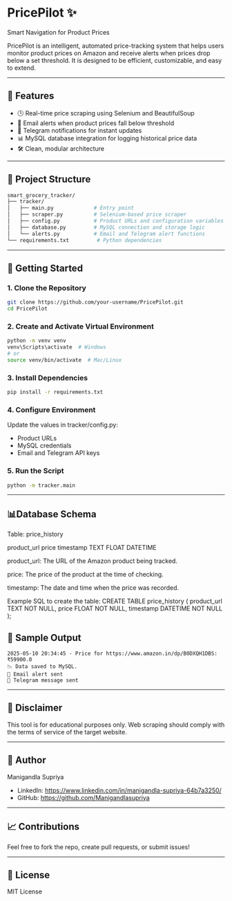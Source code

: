 # PricePilot ✨

Smart Navigation for Product Prices

PricePilot is an intelligent, automated price-tracking system that helps users monitor product prices on Amazon and receive alerts when prices drop below a set threshold. It is designed to be efficient, customizable, and easy to extend.

---

## 🌟 Features

- 🕒 Real-time price scraping using Selenium and BeautifulSoup
- 📧 Email alerts when product prices fall below threshold
- 📢 Telegram notifications for instant updates
- 📊 MySQL database integration for logging historical price data
- 🛠️ Clean, modular architecture

---

## 📁 Project Structure

```bash
smart_grocery_tracker/
├── tracker/
│   ├── main.py             # Entry point
│   ├── scraper.py          # Selenium-based price scraper
│   ├── config.py           # Product URLs and configuration variables
│   ├── database.py         # MySQL connection and storage logic
│   └── alerts.py           # Email and Telegram alert functions
└── requirements.txt         # Python dependencies
```

---

## 🚀 Getting Started

### 1. Clone the Repository
```bash
git clone https://github.com/your-username/PricePilot.git
cd PricePilot
```

### 2. Create and Activate Virtual Environment
```bash
python -m venv venv
venv\Scripts\activate  # Windows
# or
source venv/bin/activate  # Mac/Linux
```

### 3. Install Dependencies
```bash
pip install -r requirements.txt
```

### 4. Configure Environment
Update the values in tracker/config.py:
- Product URLs
- MySQL credentials
- Email and Telegram API keys

### 5. Run the Script
```bash
python -m tracker.main
```

---

## 📊Database Schema
Table: price_history

product_url	price	timestamp
TEXT	FLOAT	DATETIME

product_url: The URL of the Amazon product being tracked.

price: The price of the product at the time of checking.

timestamp: The date and time when the price was recorded.

Example SQL to create the table:
CREATE TABLE price_history (
    product_url TEXT NOT NULL,
    price FLOAT NOT NULL,
    timestamp DATETIME NOT NULL
);


## 🎨 Sample Output
```
2025-05-10 20:34:45 - Price for https://www.amazon.in/dp/B0DXQH1DBS: ₹59900.0
📉 Data saved to MySQL.
📧 Email alert sent
📢 Telegram message sent
```

---

## 🚫 Disclaimer
This tool is for educational purposes only. Web scraping should comply with the terms of service of the target website.

---

## 🌟 Author
Manigandla Supriya
- LinkedIn: https://www.linkedin.com/in/manigandla-supriya-64b7a3250/
- GitHub: https://github.com/Manigandlasupriya

---

## 📈 Contributions
Feel free to fork the repo, create pull requests, or submit issues!

---

## 📁 License
MIT License
